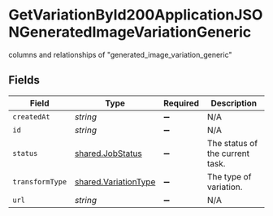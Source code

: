 # GetVariationById200ApplicationJSONGeneratedImageVariationGeneric

columns and relationships of "generated_image_variation_generic"


## Fields

| Field                                                        | Type                                                         | Required                                                     | Description                                                  |
| ------------------------------------------------------------ | ------------------------------------------------------------ | ------------------------------------------------------------ | ------------------------------------------------------------ |
| `createdAt`                                                  | *string*                                                     | :heavy_minus_sign:                                           | N/A                                                          |
| `id`                                                         | *string*                                                     | :heavy_minus_sign:                                           | N/A                                                          |
| `status`                                                     | [shared.JobStatus](../../models/shared/jobstatus.md)         | :heavy_minus_sign:                                           | The status of the current task.                              |
| `transformType`                                              | [shared.VariationType](../../models/shared/variationtype.md) | :heavy_minus_sign:                                           | The type of variation.                                       |
| `url`                                                        | *string*                                                     | :heavy_minus_sign:                                           | N/A                                                          |